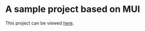 # A sample project based on MUI

This project can be viewed [here](https://ychaube.github.io/mui/).
